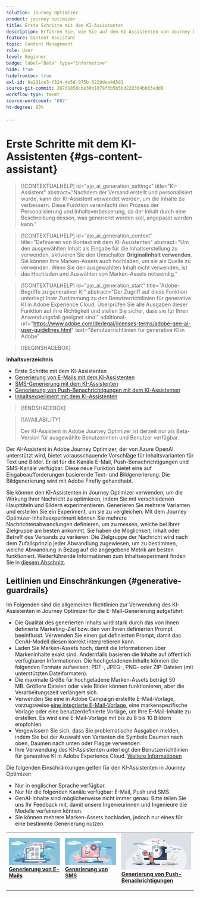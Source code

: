 ```yaml
---
solution: Journey Optimizer
product: journey optimizer
title: Erste Schritte mit dem KI-Assistenten
description: Erfahren Sie, wie Sie auf den KI-Assistenten von Journey Optimizer zugreifen und mit ihm arbeiten können
feature: Content Assistant
topic: Content Management
role: User
level: Beginner
badge: label="Beta" type="Informative"
hide: true
hidefromtoc: true
exl-id: 6e291ce3-f324-4e5d-975b-5229dea4d581
source-git-commit: 267d1850cbe30b1078f3b5b5bd228364bb63edd6
workflow-type: tm+mt
source-wordcount: '602'
ht-degree: 93%

---
```


# Erste Schritte mit dem KI-Assistenten {#gs-content-assistant}

>[!CONTEXTUALHELP]
>id="ajo_ai_generation_settings"
>title="KI-Assistent"
>abstract="Nachdem der Versand erstellt und personalisiert wurde, kann der KI-Assistent verwendet werden, um die Inhalte zu verbessern. Diese Funktion vereinfacht den Prozess der Personalisierung und Inhaltsverbesserung, da der Inhalt durch eine Beschreibung dessen, was generieret werden soll, angepasst werden kann."


>[!CONTEXTUALHELP]
>id="ajo_ai_generation_context"
>title="Definieren von Kontext mit dem KI-Assistenten"
>abstract="Um den ausgewählten Inhalt als Eingabe für die Inhaltserstellung zu verwenden, aktivieren Sie den Umschalter **Originalinhalt verwenden**. Sie können Ihre Marken-Assets auch hochladen, um sie als Quelle zu verwenden. Wenn Sie den ausgewählten Inhalt nicht verwenden, ist das Hochladen und Auswählen von Marken-Assets notwendig."


>[!CONTEXTUALHELP]
>id="ajo_ai_generation_start"
>title="Adobe-Begriffe zu generativer KI"
>abstract="Der Zugriff auf diese Funktion unterliegt Ihrer Zustimmung zu den Benutzerrichtlinien für generative KI in Adobe Experience Cloud. Überprüfen Sie alle Ausgaben dieser Funktion auf ihre Richtigkeit und stellen Sie sicher, dass sie für Ihren Anwendungsfall geeignet sind."
>additional-url="https://www.adobe.com/de/legal/licenses-terms/adobe-gen-ai-user-guidelines.html" text="Benutzerrichtlinien für generative KI in Adobe"

>[!BEGINSHADEBOX]

**Inhaltsverzeichnis**

* Erste Schritte mit dem KI-Assistenten
* [Generierung von E-Mails mit dem KI-Assistenten](generative-email.md)
* [SMS-Generierung mit dem KI-Assistenten](generative-sms.md)
* [Generierung von Push-Benachrichtigungen mit dem KI-Assistenten](generative-push.md)
* [Inhaltsexperiment mit dem KI-Assistenten](generative-experimentation.md)

>[!ENDSHADEBOX]

>[!AVAILABILITY]
>
>Der KI-Assistent in Adobe Journey Optimizer ist derzeit nur als Beta-Version für ausgewählte Benutzerinnen und Benutzer verfügbar.

Der AI-Assistent in Adobe Journey Optimizer, der von Azure OpenAI unterstützt wird, bietet vorausschauende Vorschläge für Inhaltsvarianten für Text und Bilder. Er ist für die Kanäle E-Mail, Push-Benachrichtigungen und SMS-Kanäle verfügbar. Diese neue Funktion bietet eine auf Eingabeaufforderungen basierende Text- und Bildgenerierung. Die Bildgenerierung wird mit Adobe Firefly gehandhabt.

Sie können den KI-Assistenten in Journey Optimizer verwenden, um die Wirkung Ihrer Nachricht zu optimieren, indem Sie mit verschiedenen Haupttiteln und Bildern experimentieren. Generieren Sie mehrere Varianten und erstellen Sie ein Experiment, um sie zu vergleichen. Mit dem Journey Optimizer-Inhaltsexperiment können Sie mehrere Nachrichtenabwandlungen definieren, um zu messen, welche bei Ihrer Zielgruppe am besten ankommt. Sie haben die Möglichkeit, Inhalt oder Betreff des Versands zu variieren. Die Zielgruppe der Nachricht wird nach dem Zufallsprinzip jeder Abwandlung zugewiesen, um zu bestimmen, welche Abwandlung in Bezug auf die angegebene Metrik am besten funktioniert. Weiterführende Informationen zum Inhaltsexperiment finden Sie in [diesem Abschnitt](../content-management/content-experiment.md).

## Leitlinien und Einschränkungen {#generative-guardrails}

Im Folgenden sind die allgemeinen Richtlinien zur Verwendung des KI-Assistenten in Journey Optimizer für die E-Mail-Generierung aufgeführt:

* Die Qualität des generierten Inhalts wird stark durch das von Ihnen definierte Marketing-Ziel bzw. den von Ihnen definierten Prompt beeinflusst. Verwenden Sie einen gut definierten Prompt, damit das GenAI-Modell diesen korrekt interpretieren kann. 
* Laden Sie Marken-Assets hoch, damit die Informationen über Markeninhalte exakt sind. Andernfalls basieren die Inhalte auf öffentlich verfügbaren Informationen. Die hochgeladenen Inhalte können die folgenden Formate aufweisen: PDF-, JPEG-, PNG- oder ZIP-Dateien (mit unterstützten Dateiformaten).
* Die maximale Größe für hochgeladene Marken-Assets beträgt 50 MB. Größere Dateien oder viele Bilder können funktionieren, aber die Verarbeitungszeit verlängert sich.
* Verwenden Sie eine in Adobe Campaign erstellte E-Mail-Vorlage, vorzugsweise [eine integrierte E-Mail-Vorlage](../email/use-email-templates.md), eine markenspezifische Vorlage oder eine benutzerdefinierte Vorlage, um Ihre E-Mail-Inhalte zu erstellen. Es wird eine E-Mail-Vorlage mit bis zu 8 bis 10 Bildern empfohlen.
* Vergewissern Sie sich, dass Sie problematische Ausgaben melden, indem Sie bei der Auswahl von Varianten die Symbole Daumen nach oben, Daumen nach unten oder Flagge verwenden.
* Ihre Verwendung des KI-Assistenten unterliegt den Benutzerrichtlinien für generative KI in Adobe Experience Cloud. [Weitere Informationen](https://www.adobe.com/de/legal/licenses-terms/adobe-gen-ai-user-guidelines.html)

Die folgenden Einschränkungen gelten für den KI-Assistenten in Journey Optimizer:

* Nur in englischer Sprache verfügbar.
* Nur für die folgenden Kanäle verfügbar: E-Mail, Push und SMS.
* GenAI-Inhalte sind möglicherweise nicht immer genau: Bitte teilen Sie uns Ihr Feedback mit, damit unsere Ingenieurinnen und Ingenieure die Modelle verfeinern können.
* Sie können mehrere Marken-Assets hochladen, jedoch nur eines für eine bestimmte Generierung nutzen.

<table style="table-layout:fixed"><tr style="border: 0;">
<td>
<a href="generative-email.md">
<img alt="Generierung von E-Mails" src="assets/do-not-localize/text-genai.jpeg">
</a>
<div>
<a href="generative-email.md"><strong>Generierung von E-Mails</strong></a>
</div>
<p>
</td>
<td>
<a href="generative-sms.md">
<img alt="Generierung von SMS" src="assets/do-not-localize/image-genai.jpeg">
</a>
<div><a href="generative-sms.md"><strong>Generierung von SMS</strong>
</div>
<p>
</td>
<td>
<a href="generative-push.md">
<img alt="Generierung von Push-Benachrichtungen" src="assets/do-not-localize/email-genai.jpeg">
</a>
<div>
<a href="generative-push.md"><strong>Generierung von Push-Benachrichtigungen</strong></a>
</div>
<p></td>
</tr></table>
